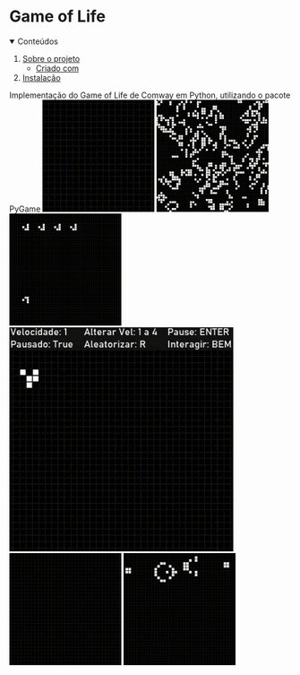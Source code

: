 # Game of Life

<!-- TABELA DE CONTEUDO -->
<details open="open">
  <summary>Conteúdos</summary>
  <ol>
    <li>
      <a href="#sobre o projeto">Sobre o projeto</a>
      <ul>
        <li><a href="#criado com">Criado com</a></li>
      </ul>
    </li>
    <li>
      <a href="#instalacao">Instalação</a>
    </li>
  </ol>
</details>
Implementação do Game of Life de Comway em Python, utilizando o pacote PyGame

<img src="Imagens/GifConway1.gif" width="200" height="200" />
<img src="Imagens/GifConway2.gif" width="200" height="200" />
<img src="Imagens/GifConway3.gif" width="200" height="200" />
<img src="Imagens/GifConway4.gif" width="400" height="400" />
<img src="Imagens/GifConway5.gif" width="200" height="200" />
<img src="Imagens/GifConway6.gif" width="200" height="200" />
